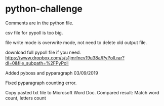 # python-challenge

Comments are in the python file.

csv file for pypoll is too big.

file write mode is overwrite mode, not need to delete old output file.

download full pypoll file if you need. https://www.dropbox.com/s/s1jmrfncv19u38a/PyPoll.rar?dl=0&file_subpath=%2FPyPoll

Added pyboss and pyparagraph 03/09/2019

Fixed pyparagraph counting error. 

Copy pasted txt file to Microsoft Word Doc. Compared result: Match word count, letters count
